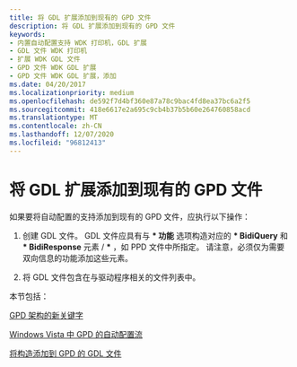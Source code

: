 ```yaml
---
title: 将 GDL 扩展添加到现有的 GPD 文件
description: 将 GDL 扩展添加到现有的 GPD 文件
keywords:
- 内置自动配置支持 WDK 打印机，GDL 扩展
- GDL 文件 WDK 打印机
- 扩展 WDK GDL 文件
- GPD 文件 WDK GDL 扩展
- GPD 文件 WDK GDL 扩展，添加
ms.date: 04/20/2017
ms.localizationpriority: medium
ms.openlocfilehash: de592f7d4bf360e87a78c9bac4fd8ea37bc6a2f5
ms.sourcegitcommit: 418e6617e2a695c9cb4b37b5b60e264760858acd
ms.translationtype: MT
ms.contentlocale: zh-CN
ms.lasthandoff: 12/07/2020
ms.locfileid: "96812413"
---
```

# <a name="adding-gdl-extensions-to-an-existing-gpd-file"></a>将 GDL 扩展添加到现有的 GPD 文件


如果要将自动配置的支持添加到现有的 GPD 文件，应执行以下操作：

1.  创建 GDL 文件。 GDL 文件应具有与 **\* 功能** 选项构造对应的 **\* BidiQuery** 和 **\* BidiResponse** 元素 / **\*** ，如 PPD 文件中所指定。 请注意，必须仅为需要双向信息的功能添加这些元素。

2.  将 GDL 文件包含在与驱动程序相关的文件列表中。

本节包括：

[GPD 架构的新关键字](new-keyword-for-gpd-schema.md)

[Windows Vista 中 GPD 的自动配置流](autoconfiguration-flow-for-gpd-in-windows-vista.md)

[将构造添加到 GPD 的 GDL 文件](adding-constructs-to-your-gdl-file-for-gpd.md)

 

 




